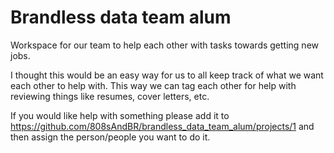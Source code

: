 # Brandless data team alum
Workspace for our team to help each other with tasks towards getting new jobs.

I thought this would be an easy way for us to all keep track of what we want each other to help with. This way we can tag each other for help with reviewing things like resumes, cover letters, etc.

If you would like help with something please add it to https://github.com/808sAndBR/brandless_data_team_alum/projects/1 and then assign the person/people you want to do it. 
